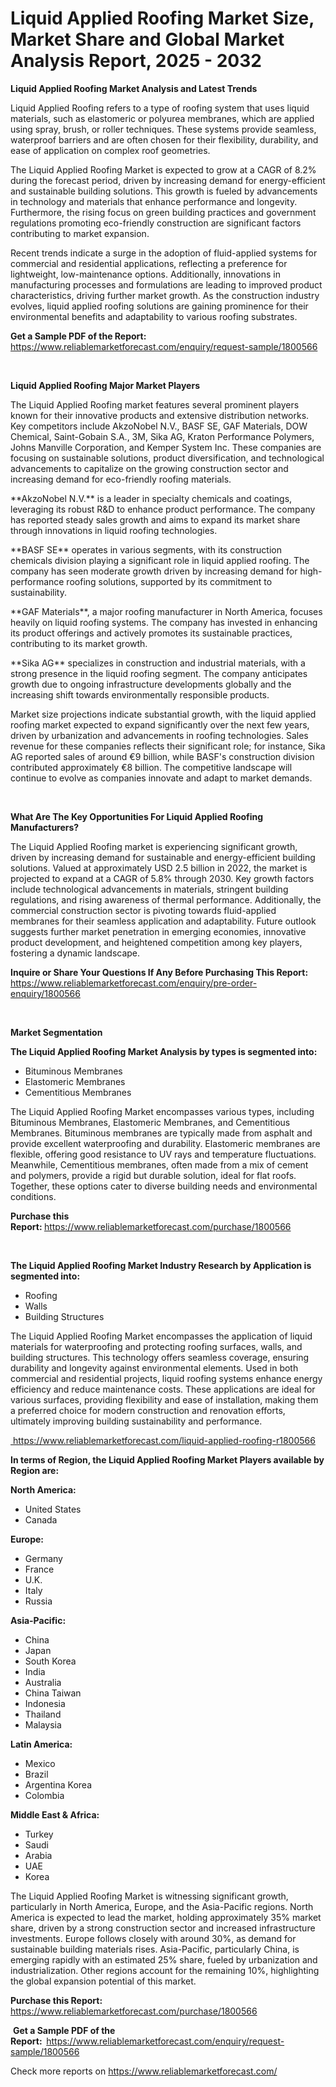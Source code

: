 <p><h1>Liquid Applied Roofing Market Size, Market Share and Global Market Analysis Report, 2025 - 2032</h1></p><p><strong>Liquid Applied Roofing Market Analysis and Latest Trends</strong></p>
<p><p>Liquid Applied Roofing refers to a type of roofing system that uses liquid materials, such as elastomeric or polyurea membranes, which are applied using spray, brush, or roller techniques. These systems provide seamless, waterproof barriers and are often chosen for their flexibility, durability, and ease of application on complex roof geometries.</p><p>The Liquid Applied Roofing Market is expected to grow at a CAGR of 8.2% during the forecast period, driven by increasing demand for energy-efficient and sustainable building solutions. This growth is fueled by advancements in technology and materials that enhance performance and longevity. Furthermore, the rising focus on green building practices and government regulations promoting eco-friendly construction are significant factors contributing to market expansion.</p><p>Recent trends indicate a surge in the adoption of fluid-applied systems for commercial and residential applications, reflecting a preference for lightweight, low-maintenance options. Additionally, innovations in manufacturing processes and formulations are leading to improved product characteristics, driving further market growth. As the construction industry evolves, liquid applied roofing solutions are gaining prominence for their environmental benefits and adaptability to various roofing substrates.</p></p>
<p><strong>Get a Sample PDF of the Report:&nbsp;</strong> <a href="https://www.reliablemarketforecast.com/enquiry/request-sample/1800566?utm_campaign=2011&utm_medium=2&utm_source=Github&utm_content=ia&utm_term=28022025&utm_id=liquid-applied-roofing">https://www.reliablemarketforecast.com/enquiry/request-sample/1800566</a></p>
<p>&nbsp;</p>
<p><strong>Liquid Applied Roofing Major Market Players</strong></p>
<p><p>The Liquid Applied Roofing market features several prominent players known for their innovative products and extensive distribution networks. Key competitors include AkzoNobel N.V., BASF SE, GAF Materials, DOW Chemical, Saint-Gobain S.A., 3M, Sika AG, Kraton Performance Polymers, Johns Manville Corporation, and Kemper System Inc. These companies are focusing on sustainable solutions, product diversification, and technological advancements to capitalize on the growing construction sector and increasing demand for eco-friendly roofing materials.</p><p>**AkzoNobel N.V.** is a leader in specialty chemicals and coatings, leveraging its robust R&D to enhance product performance. The company has reported steady sales growth and aims to expand its market share through innovations in liquid roofing technologies.</p><p>**BASF SE** operates in various segments, with its construction chemicals division playing a significant role in liquid applied roofing. The company has seen moderate growth driven by increasing demand for high-performance roofing solutions, supported by its commitment to sustainability.</p><p>**GAF Materials**, a major roofing manufacturer in North America, focuses heavily on liquid roofing systems. The company has invested in enhancing its product offerings and actively promotes its sustainable practices, contributing to its market growth.</p><p>**Sika AG** specializes in construction and industrial materials, with a strong presence in the liquid roofing segment. The company anticipates growth due to ongoing infrastructure developments globally and the increasing shift towards environmentally responsible products.</p><p>Market size projections indicate substantial growth, with the liquid applied roofing market expected to expand significantly over the next few years, driven by urbanization and advancements in roofing technologies. Sales revenue for these companies reflects their significant role; for instance, Sika AG reported sales of around €9 billion, while BASF's construction division contributed approximately €8 billion. The competitive landscape will continue to evolve as companies innovate and adapt to market demands.</p></p>
<p>&nbsp;</p>
<p><strong>What Are The Key Opportunities For Liquid Applied Roofing Manufacturers?</strong></p>
<p><p>The Liquid Applied Roofing market is experiencing significant growth, driven by increasing demand for sustainable and energy-efficient building solutions. Valued at approximately USD 2.5 billion in 2022, the market is projected to expand at a CAGR of 5.8% through 2030. Key growth factors include technological advancements in materials, stringent building regulations, and rising awareness of thermal performance. Additionally, the commercial construction sector is pivoting towards fluid-applied membranes for their seamless application and adaptability. Future outlook suggests further market penetration in emerging economies, innovative product development, and heightened competition among key players, fostering a dynamic landscape.</p></p>
<p><strong>Inquire or Share Your Questions If Any Before Purchasing This Report:</strong> <a href="https://www.reliablemarketforecast.com/enquiry/pre-order-enquiry/1800566?utm_campaign=2011&utm_medium=2&utm_source=Github&utm_content=ia&utm_term=28022025&utm_id=liquid-applied-roofing">https://www.reliablemarketforecast.com/enquiry/pre-order-enquiry/1800566</a></p>
<p>&nbsp;</p>
<p><strong>Market Segmentation</strong></p>
<p><strong>The Liquid Applied Roofing Market Analysis by types is segmented into:</strong></p>
<p><ul><li>Bituminous Membranes</li><li>Elastomeric Membranes</li><li>Cementitious Membranes</li></ul></p>
<p><p>The Liquid Applied Roofing Market encompasses various types, including Bituminous Membranes, Elastomeric Membranes, and Cementitious Membranes. Bituminous membranes are typically made from asphalt and provide excellent waterproofing and durability. Elastomeric membranes are flexible, offering good resistance to UV rays and temperature fluctuations. Meanwhile, Cementitious membranes, often made from a mix of cement and polymers, provide a rigid but durable solution, ideal for flat roofs. Together, these options cater to diverse building needs and environmental conditions.</p></p>
<p><strong>Purchase this Report:&nbsp;</strong><a href="https://www.reliablemarketforecast.com/purchase/1800566?utm_campaign=2011&utm_medium=2&utm_source=Github&utm_content=ia&utm_term=28022025&utm_id=liquid-applied-roofing">https://www.reliablemarketforecast.com/purchase/1800566</a></p>
<p>&nbsp;</p>
<p><strong>The Liquid Applied Roofing Market Industry Research by Application is segmented into:</strong></p>
<p><ul><li>Roofing</li><li>Walls</li><li>Building Structures</li></ul></p>
<p><p>The Liquid Applied Roofing Market encompasses the application of liquid materials for waterproofing and protecting roofing surfaces, walls, and building structures. This technology offers seamless coverage, ensuring durability and longevity against environmental elements. Used in both commercial and residential projects, liquid roofing systems enhance energy efficiency and reduce maintenance costs. These applications are ideal for various surfaces, providing flexibility and ease of installation, making them a preferred choice for modern construction and renovation efforts, ultimately improving building sustainability and performance.</p></p>
<p><a href="https://www.reliablemarketforecast.com/liquid-applied-roofing-r1800566?utm_campaign=2011&utm_medium=2&utm_source=Github&utm_content=ia&utm_term=28022025&utm_id=liquid-applied-roofing">&nbsp;https://www.reliablemarketforecast.com/liquid-applied-roofing-r1800566</a></p>
<p><strong>In terms of Region, the Liquid Applied Roofing Market Players available by Region are:</strong></p>
<p>
    <p> <strong> North America: </strong>
        <ul>
            <li>United States</li>
            <li>Canada</li>
        </ul>
        </p> 
    <p> <strong> Europe: </strong>
        <ul>
            <li>Germany</li>
            <li>France</li>
            <li>U.K.</li>
            <li>Italy</li>
            <li>Russia</li>
        </ul>
        </p> 
    <p> <strong> Asia-Pacific: </strong>
        <ul>
            <li>China</li>
            <li>Japan</li>
            <li>South Korea</li>
            <li>India</li>
            <li>Australia</li>
            <li>China Taiwan</li>
            <li>Indonesia</li>
            <li>Thailand</li>
            <li>Malaysia</li>
        </ul>
        </p> 
    <p> <strong> Latin America: </strong>
        <ul>
            <li>Mexico</li>
            <li>Brazil</li>
            <li>Argentina Korea</li>
            <li>Colombia</li>
        </ul>
        </p> 
    <p> <strong> Middle East & Africa: </strong>
        <ul>
            <li>Turkey</li>
            <li>Saudi</li>
            <li>Arabia</li>
            <li>UAE</li>
            <li>Korea</li>
        </ul>
    </p>
    </p>
<p><p>The Liquid Applied Roofing Market is witnessing significant growth, particularly in North America, Europe, and the Asia-Pacific regions. North America is expected to lead the market, holding approximately 35% market share, driven by a strong construction sector and increased infrastructure investments. Europe follows closely with around 30%, as demand for sustainable building materials rises. Asia-Pacific, particularly China, is emerging rapidly with an estimated 25% share, fueled by urbanization and industrialization. Other regions account for the remaining 10%, highlighting the global expansion potential of this market.</p></p>
<p><strong>Purchase this Report: </strong><a href="https://www.reliablemarketforecast.com/purchase/1800566?utm_campaign=2011&utm_medium=2&utm_source=Github&utm_content=ia&utm_term=28022025&utm_id=liquid-applied-roofing">https://www.reliablemarketforecast.com/purchase/1800566</a></p>
<p>&nbsp;<strong>Get a Sample PDF of the Report:&nbsp;&nbsp;</strong><a href="https://www.reliablemarketforecast.com/enquiry/request-sample/1800566?utm_campaign=2011&utm_medium=2&utm_source=Github&utm_content=ia&utm_term=28022025&utm_id=liquid-applied-roofing">https://www.reliablemarketforecast.com/enquiry/request-sample/1800566</a></p>
<p><strong></strong></p>
<p>Check more reports on <a href="https://www.reliablemarketforecast.com/?utm_campaign=2011&utm_medium=2&utm_source=Github&utm_content=ia&utm_term=28022025&utm_id=liquid-applied-roofing">https://www.reliablemarketforecast.com/</a></p>